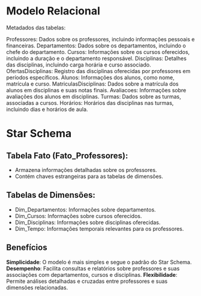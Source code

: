 # Modelo Relacional

Metadados das tabelas:

Professores: Dados sobre os professores, incluindo informações pessoais e financeiras.
Departamentos: Dados sobre os departamentos, incluindo o chefe do departamento.
Cursos: Informações sobre os cursos oferecidos, incluindo a duração e o departamento responsável.
Disciplinas: Detalhes das disciplinas, incluindo carga horária e curso associado.
OfertasDisciplinas: Registro das disciplinas oferecidas por professores em períodos específicos.
Alunos: Informações dos alunos, como nome, matrícula e curso.
MatriculasDisciplinas: Dados sobre a matrícula dos alunos em disciplinas e suas notas finais.
Avaliacoes: Informações sobre avaliações dos alunos em disciplinas.
Turmas: Dados sobre as turmas, associadas a cursos.
Horários: Horários das disciplinas nas turmas, incluindo dias e horários de aula.



# Star Schema 

## Tabela Fato (Fato_Professores):

- Armazena informações detalhadas sobre os professores.
- Contém chaves estrangeiras para as tabelas de dimensões.

## Tabelas de Dimensões:

- Dim_Departamentos: Informações sobre departamentos.
- Dim_Cursos: Informações sobre cursos oferecidos.
- Dim_Disciplinas: Informações sobre disciplinas oferecidas.
- Dim_Tempo: Informações temporais relevantes para os professores.


## Benefícios
**Simplicidade**: O modelo é mais simples e segue o padrão do Star Schema.
**Desempenho**: Facilita consultas e relatórios sobre professores e suas associações com departamentos, cursos e disciplinas.
**Flexibilidade**: Permite análises detalhadas e cruzadas entre professores e suas dimensões relacionadas.